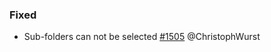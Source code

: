 ### Fixed
- Sub-folders can not be selected
  [#1505](https://github.com/owncloud/mail/pull/1505) @ChristophWurst
